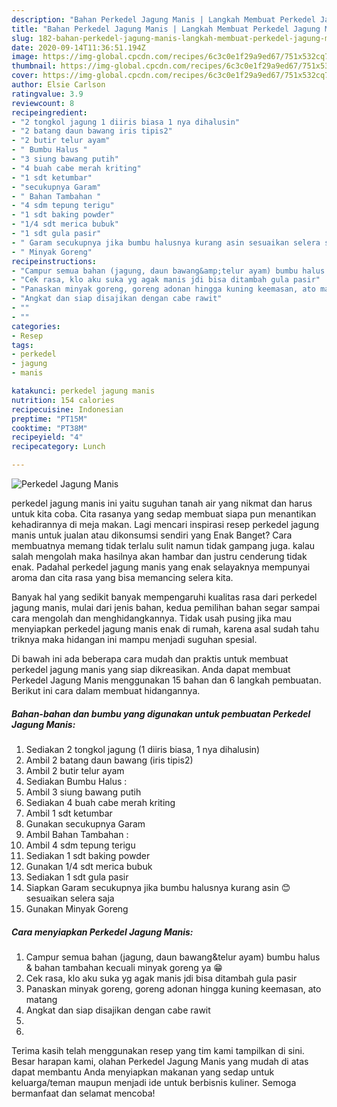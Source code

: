 ```yaml
---
description: "Bahan Perkedel Jagung Manis | Langkah Membuat Perkedel Jagung Manis Yang Mudah Dan Praktis"
title: "Bahan Perkedel Jagung Manis | Langkah Membuat Perkedel Jagung Manis Yang Mudah Dan Praktis"
slug: 182-bahan-perkedel-jagung-manis-langkah-membuat-perkedel-jagung-manis-yang-mudah-dan-praktis
date: 2020-09-14T11:36:51.194Z
image: https://img-global.cpcdn.com/recipes/6c3c0e1f29a9ed67/751x532cq70/perkedel-jagung-manis-foto-resep-utama.jpg
thumbnail: https://img-global.cpcdn.com/recipes/6c3c0e1f29a9ed67/751x532cq70/perkedel-jagung-manis-foto-resep-utama.jpg
cover: https://img-global.cpcdn.com/recipes/6c3c0e1f29a9ed67/751x532cq70/perkedel-jagung-manis-foto-resep-utama.jpg
author: Elsie Carlson
ratingvalue: 3.9
reviewcount: 8
recipeingredient:
- "2 tongkol jagung 1 diiris biasa 1 nya dihalusin"
- "2 batang daun bawang iris tipis2"
- "2 butir telur ayam"
- " Bumbu Halus "
- "3 siung bawang putih"
- "4 buah cabe merah kriting"
- "1 sdt ketumbar"
- "secukupnya Garam"
- " Bahan Tambahan "
- "4 sdm tepung terigu"
- "1 sdt baking powder"
- "1/4 sdt merica bubuk"
- "1 sdt gula pasir"
- " Garam secukupnya jika bumbu halusnya kurang asin sesuaikan selera saja"
- " Minyak Goreng"
recipeinstructions:
- "Campur semua bahan (jagung, daun bawang&amp;telur ayam) bumbu halus &amp; bahan tambahan kecuali minyak goreng ya 😁"
- "Cek rasa, klo aku suka yg agak manis jdi bisa ditambah gula pasir"
- "Panaskan minyak goreng, goreng adonan hingga kuning keemasan, ato matang"
- "Angkat dan siap disajikan dengan cabe rawit"
- ""
- ""
categories:
- Resep
tags:
- perkedel
- jagung
- manis

katakunci: perkedel jagung manis 
nutrition: 154 calories
recipecuisine: Indonesian
preptime: "PT15M"
cooktime: "PT38M"
recipeyield: "4"
recipecategory: Lunch

---
```



![Perkedel Jagung Manis](https://img-global.cpcdn.com/recipes/6c3c0e1f29a9ed67/751x532cq70/perkedel-jagung-manis-foto-resep-utama.jpg)


perkedel jagung manis ini yaitu suguhan tanah air yang nikmat dan harus untuk kita coba. Cita rasanya yang sedap membuat siapa pun menantikan kehadirannya di meja makan.
Lagi mencari inspirasi resep perkedel jagung manis untuk jualan atau dikonsumsi sendiri yang Enak Banget? Cara membuatnya memang tidak terlalu sulit namun tidak gampang juga. kalau salah mengolah maka hasilnya akan hambar dan justru cenderung tidak enak. Padahal perkedel jagung manis yang enak selayaknya mempunyai aroma dan cita rasa yang bisa memancing selera kita.



Banyak hal yang sedikit banyak mempengaruhi kualitas rasa dari perkedel jagung manis, mulai dari jenis bahan, kedua pemilihan bahan segar sampai cara mengolah dan menghidangkannya. Tidak usah pusing jika mau menyiapkan perkedel jagung manis enak di rumah, karena asal sudah tahu triknya maka hidangan ini mampu menjadi suguhan spesial.


Di bawah ini ada beberapa cara mudah dan praktis untuk membuat perkedel jagung manis yang siap dikreasikan. Anda dapat membuat Perkedel Jagung Manis menggunakan 15 bahan dan 6 langkah pembuatan. Berikut ini cara dalam membuat hidangannya.

<!--inarticleads1-->

##### Bahan-bahan dan bumbu yang digunakan untuk pembuatan Perkedel Jagung Manis:

1. Sediakan 2 tongkol jagung (1 diiris biasa, 1 nya dihalusin)
1. Ambil 2 batang daun bawang (iris tipis2)
1. Ambil 2 butir telur ayam
1. Sediakan  Bumbu Halus :
1. Ambil 3 siung bawang putih
1. Sediakan 4 buah cabe merah kriting
1. Ambil 1 sdt ketumbar
1. Gunakan secukupnya Garam
1. Ambil  Bahan Tambahan :
1. Ambil 4 sdm tepung terigu
1. Sediakan 1 sdt baking powder
1. Gunakan 1/4 sdt merica bubuk
1. Sediakan 1 sdt gula pasir
1. Siapkan  Garam secukupnya jika bumbu halusnya kurang asin 😊sesuaikan selera saja
1. Gunakan  Minyak Goreng




<!--inarticleads2-->

##### Cara menyiapkan Perkedel Jagung Manis:

1. Campur semua bahan (jagung, daun bawang&amp;telur ayam) bumbu halus &amp; bahan tambahan kecuali minyak goreng ya 😁
1. Cek rasa, klo aku suka yg agak manis jdi bisa ditambah gula pasir
1. Panaskan minyak goreng, goreng adonan hingga kuning keemasan, ato matang
1. Angkat dan siap disajikan dengan cabe rawit
1. 
1. 




Terima kasih telah menggunakan resep yang tim kami tampilkan di sini. Besar harapan kami, olahan Perkedel Jagung Manis yang mudah di atas dapat membantu Anda menyiapkan makanan yang sedap untuk keluarga/teman maupun menjadi ide untuk berbisnis kuliner. Semoga bermanfaat dan selamat mencoba!
